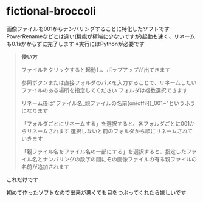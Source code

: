 # fictional-broccoli
画像ファイルを001からナンバリングすることに特化したソフトです
PowerRenameなどとは違い(機能が極端に少ないですが)起動も速く、リネームも0.1sかからずに完了します
※実行にはPythonが必要です

> **使い方**
>
>ファイルをクリックすると起動し、ポップアップが出てきます
>
>参照ボタンまたは直接フォルダのパスを入力することで、リネームしたいファイルのある場所を指定してください
>フォルダは複数選択できます
>
>リネーム後は"ファイル名_親ファイルの名前(on/off可)_001~"というふうになります
>
>「フォルダごとにリネームする」を選択すると、各フォルダごとに001からリネームされます
>選択しないと前のフォルダから順にリネームされていきます
>
>「親ファイル名をファイル名の一部にする」を選択すると、指定したファイル名とナンバリングの数字の間にその画像ファイルの有る親ファイルの名前が追加されます

これだけです

初めて作ったソフトなので出来が悪くても目をつぶってくれたら嬉しいです
